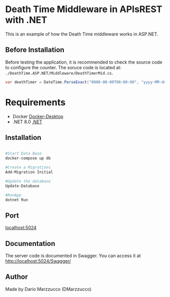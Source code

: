 # Death Time Middleware in APIsREST with .NET

This is an example of how the Death Time middleware works in ASP.NET.

## Before Installation

Before testing the application, it is recommended to check the source code to configure the counter. The soruce code is located at: `./DeathTime.ASP.NET/Middleware/DeathTimerMid.cs`. 

```cs
var deathTimer = DateTime.ParseExact("0000-00-00T00:00:00", "yyyy-MM-ddTHH:mm:ss", ...);
```

# Requirements

* Docker [Docker-Desktop](https://www.docker.com/products/docker-desktop/)
* .NET 8.0  [.NET](https://dotnet.microsoft.com/es-es/download)

## Installation

```bash

#Start Data Base
docker-compose up db

#Create a Migrations
Add-Migration Initial

#Update the database
Update-Database

#RunApp
dotnet Run

```

## Port

[localhost:5024](http://localhost:5024)

## Documentation

The server code is documented in Swagger. You can access it at [http://localhost:5024/Swagger/](http://localhost:5024/Swagger/)


## Author

Made by Dario Marzzucco (DMarzzucco)
